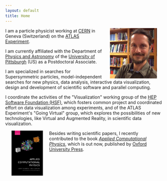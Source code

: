 ```yaml
---
layout: default
title: Home
---
```



<img alt="profile picture" align="right" width="150" hspace="20" src="/assets/img/pages/profile_pic.png">

I am a particle physicist working at <a href="http://www.cern.ch">CERN</a> in Geneva (Switzerland) on the <a href="http://atlas.cern/">ATLAS Experiment</a>.

I am currently affiliated with the Department of <a href="http://www.physicsandastronomy.pitt.edu/">Physics and Astronomy</a> of the
<a href="http://www.pitt.edu/">University of Pittsburgh</a> (US) as a Postdoctoral Associate.

I am specialized in searches for Supersymmetric particles, model-independent searches for new physics, data analysis, interactive data visualization, design and development of scientific software and parallel computing.

I coordinate the activities of the "Visualization" working group of the [HEP Software Foundation (HSF)](http://hepsoftwarefoundation.org/), which fosters common project and coordinated effort on data visualization among experiments, and of the ATLAS Experiment's "Going Virtual" group, which explores the possibilities of new technologies, like Virtual and Augmented Reality, in scientific data visualization.

<a href="/menu/writing.html"><img alt="book cover" align="left" width="100" hspace="20" src="/assets/img/pages/acp_cover.jpg"></a>

Besides writing scientific papers, I recently contributed to the book [_Applied Computational Physics_](/menu/writing.html), which is out now, published by [Oxford University Press](https://global.oup.com/academic/product/applied-computational-physics-9780198708643?cc=ch&lang=en&).
